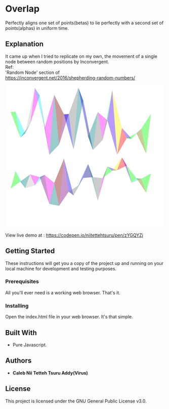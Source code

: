 # Overlap
Perfectly aligns one set of points(betas) to lie perfectly with a second set of points(alphas) in uniform time.  

Explanation
-----------
It came up when I tried to replicate on my own, the movement of a single node between random positions by Inconvergent.<br>
Ref:<br>
'Random Node' section of <br> 
https://inconvergent.net/2016/shepherding-random-numbers/ 

<img width="1345px" height="450px"  src ="img/img.jpg">

View live demo at : https://codepen.io/niitettehtsuru/pen/zYGQYZj
 
## Getting Started

These instructions will get you a copy of the project up and running on your local machine for development and testing purposes. 

### Prerequisites

All you'll ever need is a working web browser. That's it.

### Installing
Open the index.html file in your web browser. It's that simple.  
 
## Built With

* Pure Javascript.  

## Authors 

* **Caleb Nii Tetteh Tsuru Addy(Virus)**   
 
## License

This project is licensed under the GNU General Public License v3.0.
